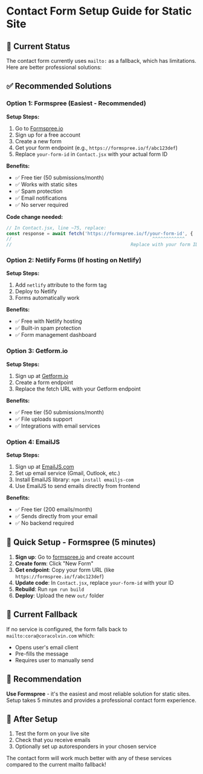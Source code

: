 # Contact Form Setup Guide for Static Site

## 🚨 **Current Status**
The contact form currently uses `mailto:` as a fallback, which has limitations. Here are better professional solutions:

## ✅ **Recommended Solutions**

### Option 1: Formspree (Easiest - Recommended)

**Setup Steps:**
1. Go to [Formspree.io](https://formspree.io)
2. Sign up for a free account
3. Create a new form
4. Get your form endpoint (e.g., `https://formspree.io/f/abc123def`)
5. Replace `your-form-id` in `Contact.jsx` with your actual form ID

**Benefits:**
- ✅ Free tier (50 submissions/month)
- ✅ Works with static sites
- ✅ Spam protection
- ✅ Email notifications
- ✅ No server required

**Code change needed:**
```javascript
// In Contact.jsx, line ~75, replace:
const response = await fetch('https://formspree.io/f/your-form-id', {
//                                                    ^^^^^^^^^^^^
//                                            Replace with your form ID
```

### Option 2: Netlify Forms (If hosting on Netlify)

**Setup Steps:**
1. Add `netlify` attribute to the form tag
2. Deploy to Netlify
3. Forms automatically work

**Benefits:**
- ✅ Free with Netlify hosting
- ✅ Built-in spam protection
- ✅ Form management dashboard

### Option 3: Getform.io

**Setup Steps:**
1. Sign up at [Getform.io](https://getform.io)
2. Create a form endpoint
3. Replace the fetch URL with your Getform endpoint

**Benefits:**
- ✅ Free tier (50 submissions/month)
- ✅ File uploads support
- ✅ Integrations with email services

### Option 4: EmailJS

**Setup Steps:**
1. Sign up at [EmailJS.com](https://emailjs.com)
2. Set up email service (Gmail, Outlook, etc.)
3. Install EmailJS library: `npm install emailjs-com`
4. Use EmailJS to send emails directly from frontend

**Benefits:**
- ✅ Free tier (200 emails/month)
- ✅ Sends directly from your email
- ✅ No backend required

## 🔧 **Quick Setup - Formspree (5 minutes)**

1. **Sign up**: Go to [formspree.io](https://formspree.io) and create account
2. **Create form**: Click "New Form" 
3. **Get endpoint**: Copy your form URL (like `https://formspree.io/f/abc123def`)
4. **Update code**: In `Contact.jsx`, replace `your-form-id` with your ID
5. **Rebuild**: Run `npm run build`
6. **Deploy**: Upload the new `out/` folder

## 📧 **Current Fallback**
If no service is configured, the form falls back to `mailto:cora@coracolvin.com` which:
- Opens user's email client
- Pre-fills the message
- Requires user to manually send

## 🎯 **Recommendation**
**Use Formspree** - it's the easiest and most reliable solution for static sites. Setup takes 5 minutes and provides a professional contact form experience.

## 🚀 **After Setup**
1. Test the form on your live site
2. Check that you receive emails
3. Optionally set up autoresponders in your chosen service

The contact form will work much better with any of these services compared to the current mailto fallback!
